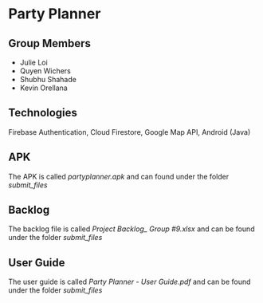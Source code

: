 # Party Planner
## Group Members
- Julie Loi
- Quyen Wichers 
- Shubhu Shahade
- Kevin Orellana
## Technologies
Firebase Authentication, Cloud Firestore, Google Map API, Android (Java)
## APK
The APK  is called *partyplanner.apk* and can found under the folder *submit_files*
## Backlog
The backlog file is called *Project Backlog_ Group #9.xlsx* and can be found under the folder *submit_files*
## User Guide
The user guide is called *Party Planner - User Guide.pdf* and can be found under the folder *submit_files*